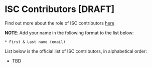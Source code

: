 # ISC Contributors [DRAFT]

Find out more about the role of ISC contributors [here](CONTRIBUTING.md#isc-contributors)

__NOTE__: Add your name in the following format to the list below:
```
* First & Last name (email)
```

List below is the official list of ISC contributors, in alphabetical order:

* TBD
